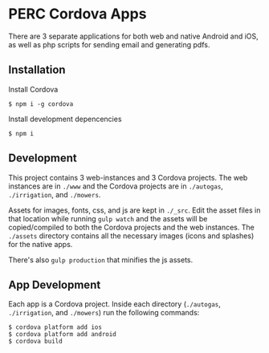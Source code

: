 # PERC Cordova Apps
There are 3 separate applications for both web and native Android and iOS, as well as php scripts for sending email and generating pdfs.

## Installation

Install Cordova

```
$ npm i -g cordova
```

Install development depencencies

```
$ npm i
```

## Development

This project contains 3 web-instances and 3 Cordova projects. The web instances are in `./www` and the Cordova projects are in `./autogas`, `./irrigation`, and `./mowers`.

Assets for images, fonts, css, and js are kept in `./_src`. Edit the asset files in that location while running `gulp watch` and the assets will be copied/compiled to both the Cordova projects and the web instances. The `./assets` directory contains all the necessary images (icons and splashes) for the native apps.

There's also `gulp production` that minifies the js assets.

## App Development

Each app is a Cordova project. Inside each directory (`./autogas`, `./irrigation`, and `./mowers`) run the following commands:

```
$ cordova platform add ios
$ cordova platform add android
$ cordova build
```
